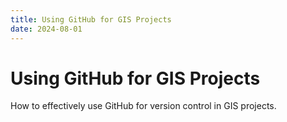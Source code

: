 ```yaml
---
title: Using GitHub for GIS Projects
date: 2024-08-01
---
```


# Using GitHub for GIS Projects

How to effectively use GitHub for version control in GIS projects.
